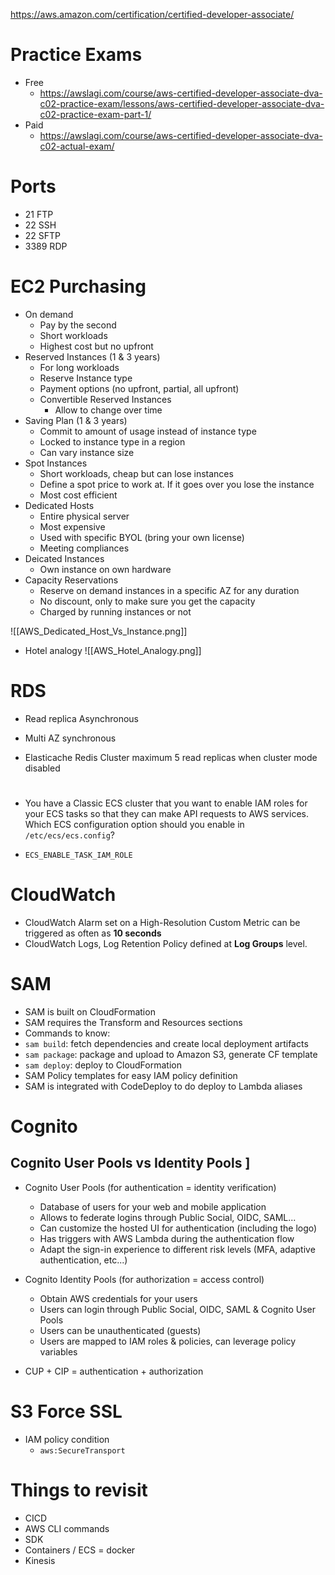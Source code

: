 https://aws.amazon.com/certification/certified-developer-associate/

# Practice Exams

- Free
	- https://awslagi.com/course/aws-certified-developer-associate-dva-c02-practice-exam/lessons/aws-certified-developer-associate-dva-c02-practice-exam-part-1/
- Paid
	- https://awslagi.com/course/aws-certified-developer-associate-dva-c02-actual-exam/
# Ports
- 21 FTP
- 22 SSH
- 22 SFTP
- 3389 RDP


# EC2 Purchasing

- On demand
	- Pay by the second
	- Short workloads
	- Highest cost but no upfront
- Reserved Instances (1 & 3 years)
	- For long workloads
	- Reserve Instance type
	- Payment options (no upfront, partial, all upfront)
	- Convertible Reserved Instances
		- Allow to change over time
- Saving Plan (1 & 3 years)
	- Commit to amount of usage instead of instance type
	- Locked to instance type in a region
	- Can vary instance size
- Spot Instances
	- Short workloads, cheap but can lose instances
	- Define a spot price to work at. If it goes over you lose the instance
	- Most cost efficient
- Dedicated Hosts
	- Entire physical server 
	- Most expensive
	- Used with specific BYOL (bring your own license)
	- Meeting compliances
- Deicated Instances
	- Own instance on own hardware
- Capacity Reservations
	- Reserve on demand instances in a specific AZ for any duration
	- No discount, only to make sure you get the capacity
	- Charged by running instances or not

![[AWS_Dedicated_Host_Vs_Instance.png]]

- Hotel analogy
![[AWS_Hotel_Analogy.png]]


# RDS

- Read replica Asynchronous
- Multi AZ synchronous

- Elasticache Redis Cluster maximum 5 read replicas when cluster mode disabled

# 

- You have a Classic ECS cluster that you want to enable IAM roles for your ECS tasks so that they can make API requests to AWS services. Which ECS configuration option should you enable in `/etc/ecs/ecs.config`?

- `ECS_ENABLE_TASK_IAM_ROLE`

# CloudWatch

- CloudWatch Alarm set on a High-Resolution Custom Metric can be triggered as often as **10 seconds**
- CloudWatch Logs, Log Retention Policy defined at **Log Groups** level.

# SAM

- SAM is built on CloudFormation  
- SAM requires the Transform and Resources sections  
- Commands to know:  
- `sam build`: fetch dependencies and create local deployment artifacts  
- `sam package`: package and upload to Amazon S3, generate CF template  
- `sam deploy`: deploy to CloudFormation  
- SAM Policy templates for easy IAM policy definition  
- SAM is integrated with CodeDeploy to do deploy to Lambda aliases

# Cognito

## Cognito User Pools vs Identity Pools  ]

- Cognito User Pools (for authentication = identity verification) 
	- Database of users for your web and mobile application  
	- Allows to federate logins through Public Social, OIDC, SAML...  
	- Can customize the hosted UI for authentication (including the logo)  
	- Has triggers with AWS Lambda during the authentication flow  
	- Adapt the sign-in experience to different risk levels (MFA, adaptive authentication, etc...)  

- Cognito Identity Pools (for authorization = access control)  
	- Obtain AWS credentials for your users  
	- Users can login through Public Social, OIDC, SAML & Cognito User Pools  
	- Users can be unauthenticated (guests)  
	- Users are mapped to IAM roles & policies, can leverage policy variables  

- CUP + CIP = authentication + authorization

# S3 Force SSL

- IAM policy condition
	- `aws:SecureTransport`

# Things to revisit

- CICD
- AWS CLI commands
- SDK
- Containers / ECS = docker
- Kinesis